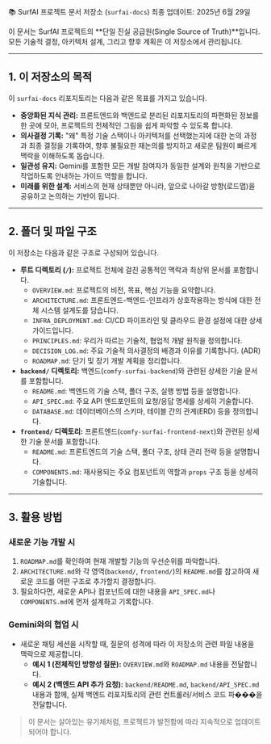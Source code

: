 📚 SurfAI 프로젝트 문서 저장소 (`surfai-docs`)
최종 업데이트: 2025년 6월 29일

이 문서는 SurfAI 프로젝트의 **단일 진실 공급원(Single Source of Truth)**입니다.
모든 기술적 결정, 아키텍처 설계, 그리고 향후 계획은 이 저장소에서 관리됩니다.

---

## 1. 이 저장소의 목적

이 `surfai-docs` 리포지토리는 다음과 같은 목표를 가지고 있습니다.

-   **중앙화된 지식 관리:** 프론트엔드와 백엔드로 분리된 리포지토리의 파편화된 정보를 한 곳에 모아, 프로젝트의 전체적인 그림을 쉽게 파악할 수 있도록 합니다.
-   **의사결정 기록:** "왜" 특정 기술 스택이나 아키텍처를 선택했는지에 대한 논의 과정과 최종 결정을 기록하여, 향후 불필요한 재논의를 방지하고 새로운 팀원이 빠르게 맥락을 이해하도록 돕습니다.
-   **일관성 유지:** Gemini를 포함한 모든 개발 참여자가 동일한 설계와 원칙을 기반으로 작업하도록 안내하는 가이드 역할을 합니다.
-   **미래를 위한 설계:** 서비스의 현재 상태뿐만 아니라, 앞으로 나아갈 방향(로드맵)을 공유하고 논의하는 기반이 됩니다.

---

## 2. 폴더 및 파일 구조

이 저장소는 다음과 같은 구조로 구성되어 있습니다.

-   **루트 디렉토리 (`/`):** 프로젝트 전체에 걸친 공통적인 맥락과 최상위 문서를 포함합니다.
    -   `OVERVIEW.md`: 프로젝트의 비전, 목표, 핵심 기능을 요약합니다.
    -   `ARCHITECTURE.md`: 프론트엔드-백엔드-인프라가 상호작용하는 방식에 대한 전체 시스템 설계도를 담습니다.
    -   `INFRA_DEPLOYMENT.md`: CI/CD 파이프라인 및 클라우드 환경 설정에 대한 상세 가이드입니다.
    -   `PRINCIPLES.md`: 우리가 따르는 기술적, 협업적 개발 원칙을 정의합니다.
    -   `DECISION_LOG.md`: 주요 기술적 의사결정의 배경과 이유를 기록합니다. (ADR)
    -   `ROADMAP.md`: 단기 및 장기 개발 계획을 정리합니다.
-   **`backend/` 디렉토리:** 백엔드(`comfy-surfai-backend`)와 관련된 상세한 기술 문서를 포함합니다.
    -   `README.md`: 백엔드의 기술 스택, 폴더 구조, 실행 방법 등을 설명합니다.
    -   `API_SPEC.md`: 주요 API 엔드포인트의 요청/응답 명세를 상세히 기술합니다.
    -   `DATABASE.md`: 데이터베이스의 스키마, 테이블 간의 관계(ERD) 등을 정의합니다.
-   **`frontend/` 디렉토리:** 프론트엔드(`comfy-surfai-frontend-next`)와 관련된 상세한 기술 문서를 포함합니다.
    -   `README.md`: 프론트엔드의 기술 스택, 폴더 구조, 상태 관리 전략 등을 설명합니다.
    -   `COMPONENTS.md`: 재사용되는 주요 컴포넌트의 역할과 `props` 구조 등을 상세히 기술합니다.

---

## 3. 활용 방법

### 새로운 기능 개발 시

1.  `ROADMAP.md`를 확인하여 현재 개발할 기능의 우선순위를 파악합니다.
2.  `ARCHITECTURE.md`와 각 영역(`backend/`, `frontend/`)의 `README.md`를 참고하여 새로운 코드를 어떤 구조로 추가할지 결정합니다.
3.  필요하다면, 새로운 API나 컴포넌트에 대한 내용을 `API_SPEC.md`나 `COMPONENTS.md`에 먼저 설계하고 기록합니다.

### Gemini와의 협업 시

-   새로운 채팅 세션을 시작할 때, 질문의 성격에 따라 이 저장소의 관련 파일 내용을 맥락으로 제공합니다.
    -   **예시 1 (전체적인 방향성 질문):** `OVERVIEW.md`와 `ROADMAP.md` 내용을 전달합니다.
    -   **예시 2 (백엔드 API 추가 요청):** `backend/README.md`, `backend/API_SPEC.md` 내용과 함께, 실제 백엔드 리포지토리의 관련 컨트롤러/서비스 코드 파���을 전달합니다.

> 이 문서는 살아있는 유기체처럼, 프로젝트가 발전함에 따라 지속적으로 업데이트되어야 합니다.
